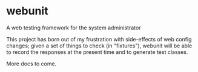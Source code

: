 webunit
=======

A web testing framework for the system administrator

This project has born out of my frustration with side-effects of web config changes; given a set of things to check (in "fixtures"), webunit will be able to record the responses at the present time and to generate test classes.

More docs to come.
